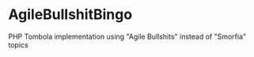 # AgileBullshitBingo
PHP Tombola implementation using "Agile Bullshits" instead of "Smorfia" topics
